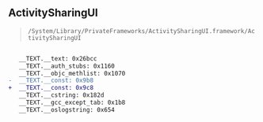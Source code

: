 ## ActivitySharingUI

> `/System/Library/PrivateFrameworks/ActivitySharingUI.framework/ActivitySharingUI`

```diff

   __TEXT.__text: 0x26bcc
   __TEXT.__auth_stubs: 0x1160
   __TEXT.__objc_methlist: 0x1070
-  __TEXT.__const: 0x9b8
+  __TEXT.__const: 0x9c8
   __TEXT.__cstring: 0x182d
   __TEXT.__gcc_except_tab: 0x1b8
   __TEXT.__oslogstring: 0x654

```
